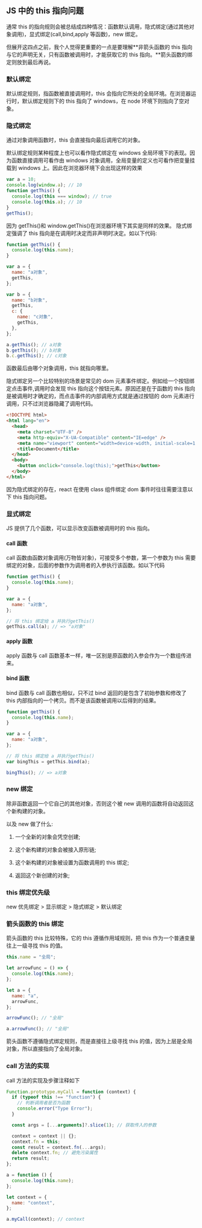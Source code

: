 ## JS 中的 this 指向问题

通常 this 的指向规则会被总结成四种情况：函数默认调用，隐式绑定(通过其他对象调用)，显式绑定(call,bind,apply 等函数)，new 绑定。

但展开这四点之前，我个人觉得更重要的一点是要理解**非箭头函数的 this 指向与它的声明无关，只有函数被调用时，才能获取它的 this 指向。**箭头函数的绑定则放到最后再说。

### 默认绑定

默认绑定规则，指函数被直接调用时，this 会指向它所处的全局环境。在浏览器运行时，默认绑定规则下的 this 指向了 windows，在 node 环境下则指向了空对象。

### 隐式绑定

通过对象调用函数时，this 会直接指向最后调用它的对象。

默认绑定规则某种程度上也可以看作隐式绑定在 windows 全局环境下的表现。因为函数直接调用可看作由 windows 对象调用，全局变量的定义也可看作把变量挂载到 windows 上。因此在浏览器环境下会出现这样的效果

```javascript
var a = 10;
console.log(window.a); // 10
function getThis() {
  console.log(this === window); // true
  console.log(this.a); // 10
}
getThis();
```

因为 getThis()和 window.getThis()在浏览器环境下其实是同样的效果。
隐式绑定强调了 this 指向是在调用时决定而非声明时决定。如以下代码:

```javascript
function getThis() {
  console.log(this.name);
}

var a = {
  name: "a对象",
  getThis,
};

var b = {
  name: "b对象",
  getThis,
  c: {
    name: "c对象",
    getThis,
  },
};

a.getThis(); // a对象
b.getThis(); // b对象
b.c.getThis(); // c对象
```

函数最后由哪个对象调用，this 就指向哪里。

隐式绑定另一个比较特别的场景是常见的 dom 元素事件绑定。例如给一个按钮绑定点击事件,调用时会发现 this 指向这个按钮元素。原因还是在于函数的 this 指向是被调用时才确定的，而点击事件的内部调用方式就是通过按钮的 dom 元素进行调用，只不过浏览器隐藏了调用代码。

```html
<!DOCTYPE html>
<html lang="en">
  <head>
    <meta charset="UTF-8" />
    <meta http-equiv="X-UA-Compatible" content="IE=edge" />
    <meta name="viewport" content="width=device-width, initial-scale=1.0" />
    <title>Document</title>
  </head>
  <body>
    <button onclick="console.log(this);">getThis</button>
  </body>
</html>
```

因为隐式绑定的存在，react 在使用 class 组件绑定 dom 事件时往往需要注意以下 this 指向问题。

### 显式绑定

JS 提供了几个函数，可以显示改变函数被调用时的 this 指向。

#### call 函数

call 函数由函数对象调用(万物皆对象)，可接受多个参数，第一个参数为 this 需要绑定的对象，后面的参数作为调用者的入参执行该函数。如以下代码

```javascript
function getThis() {
  console.log(this.name);
}

var a = {
  name: "a对象",
};

// 将 this 绑定给 a 并执行getThis()
getThis.call(a); // => "a对象"
```

#### apply 函数

apply 函数与 call 函数基本一样，唯一区别是原函数的入参会作为一个数组传进来。

#### bind 函数

bind 函数与 call 函数也相似，只不过 bind 返回的是包含了初始参数和修改了 this 内部指向的一个拷贝。而不是该函数被调用以后得到的结果。

```javascript
function getThis() {
  console.log(this.name);
}

var a = {
  name: "a对象",
};

// 将 this 绑定给 a 并执行getThis()
var bingThis = getThis.bind(a);

bingThis(); // => a对象
```

### new 绑定

除非函数返回一个它自己的其他对象，否则这个被 new 调用的函数将自动返回这个新构建的对象。

以及 new 做了什么:

1. 一个全新的对象会凭空创建;

2. 这个新构建的对象会被接入原形链;

3. 这个新构建的对象被设置为函数调用的 this 绑定;

4. 返回这个新创建的对象;

### this 绑定优先级

new 优先绑定 > 显示绑定 > 隐式绑定 > 默认绑定

### 箭头函数的 this 绑定

箭头函数的 this 比较特殊，它的 this 遵循作用域规则，把 this 作为一个普通变量往上一级寻找 this 的值。

```javascript
this.name = "全局";

let arrowFunc = () => {
  console.log(this.name);
};

let a = {
  name: "a",
  arrowFunc,
};

arrowFunc(); // "全局"

a.arrowFunc(); // "全局"
```

箭头函数不遵循隐式绑定规则，而是直接往上级寻找 this 的值，因为上层是全局对象，所以直接指向了全局对象。

### call 方法的实现

call 方法的实现及步骤注释如下

```javascript
Function.prototype.myCall = function (context) {
  if (typeof this !== "function") {
    // 判断调用者是否为函数
    console.error("Type Error");
  }

  const args = [...arguments]?.slice(1); // 获取传入的参数

  context = context || {};
  context.fn = this;
  const result = context.fn(...args);
  delete context.fn; // 避免污染属性
  return result;
};

a = function () {
  console.log(this.name);
};

let context = {
  name: "context",
};

a.myCall(context); // context
```
